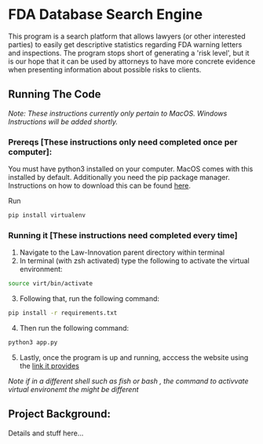# FDA Database Search Engine 
This program is a search platform that allows lawyers (or other interested parties) to easily get descriptive statistics regarding FDA warning letters and inspections. The program stops short of generating a 'risk level', but it is our hope that it can be used by attorneys to have more concrete evidence when presenting information about possible risks to clients. 



## Running The Code
_Note: These instructions currently only pertain to MacOS. Windows Instructions will be added shortly._

### Prereqs [These instructions only need completed once per computer]: 
You must have python3 installed on your computer. MacOS comes with this installed by default. 
Additionally you need the pip package manager. Instructions on how to download this can be found [here](https://www.geeksforgeeks.org/how-to-install-pip-in-macos/). 

Run 
```zsh
pip install virtualenv 
```

### Running it [These instructions need completed every time]
1. Navigate to the Law-Innovation parent directory within terminal 
2. In terminal (with zsh activated) type the following to activate the virtual environment: 
```zsh
source virt/bin/activate
```

3. Following that, run the following command: 
``` zsh 
pip install -r requirements.txt 
```

4. Then run the following command: 
``` zsh 
python3 app.py 
```

5. Lastly, once the program is up and running, acccess the website using the [link it provides](https://127.0.0.1:5000/)


_Note if in a different shell such as fish or bash , the command to activvate virtual environemt the might be different_



## Project Background: 
Details and stuff here... 

